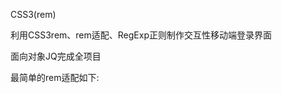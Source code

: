 CSS3(rem)

利用CSS3rem、rem适配、RegExp正则制作交互性移动端登录界面

面向对象JQ完成全项目

最简单的rem适配如下: 

 
 
<script>
(function(){
	var html = document.getElementsByTagName('html')[0];
	var cli = document.documentElement.clientWidth || document.body.clientWidth;
	(cli>640) ? html.style.fontSize='40px' : html.style.fontSize=cli / 16 + 'px';
	window.onresize = arguments.callee;	//指向自身
})();
</script>


